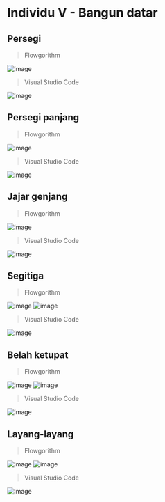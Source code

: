 # Individu V - Bangun datar

## Persegi
> Flowgorithm

![image](https://user-images.githubusercontent.com/92983457/139604119-1dfeffb3-c312-45ab-9b5f-f03c76382445.png)

> Visual Studio Code

![image](https://user-images.githubusercontent.com/92983457/139604187-afc64b4e-6a0e-4baa-aef4-7ed95cf029f6.png)

## Persegi panjang
> Flowgorithm

![image](https://user-images.githubusercontent.com/92983457/139604630-2e62c290-f854-458b-aeb5-58b1477760f9.png)

> Visual Studio Code

![image](https://user-images.githubusercontent.com/92983457/139604705-34dd7307-7228-4bfa-9b34-dc3b5071e642.png)

## Jajar genjang
> Flowgorithm

![image](https://user-images.githubusercontent.com/92983457/139605138-61dc8e06-1923-4fe8-a48d-62eb0433a4a8.png)

> Visual Studio Code

![image](https://user-images.githubusercontent.com/92983457/139605241-b8bab3df-3b16-45d8-969f-ff2e628582aa.png)

## Segitiga
> Flowgorithm 

![image](https://user-images.githubusercontent.com/92983457/139605861-666324ee-5b8d-47e4-aa2a-5982c3db97f5.png)
![image](https://user-images.githubusercontent.com/92983457/139605890-a43446b3-fb0a-4e0c-a1e6-bef9b8a18498.png)

> Visual Studio Code 

![image](https://user-images.githubusercontent.com/92983457/139606012-842a7164-55ea-4606-a1b9-74ebcc2330ba.png)

## Belah ketupat
>Flowgorithm

![image](https://user-images.githubusercontent.com/92983457/139610966-cef86c8a-8d95-4c0f-a080-f314b084e05e.png)
![image](https://user-images.githubusercontent.com/92983457/139610994-2814f119-1382-453c-afe8-68d82165074f.png)

>Visual Studio Code

![image](https://user-images.githubusercontent.com/92983457/139611126-7a9085d0-f645-4aaa-9ac8-0db733eb3bc9.png)

## Layang-layang
>Flowgorithm

![image](https://user-images.githubusercontent.com/92983457/139611824-b17f2af3-3c31-4017-ae45-86a1d4866e3d.png)
![image](https://user-images.githubusercontent.com/92983457/139611897-30394765-e80c-4c5a-9a4c-3361de116ee5.png)

>Visual Studio Code

![image](https://user-images.githubusercontent.com/92983457/139612038-7aa40879-ac94-40a3-bf59-5e53a5c51112.png)

